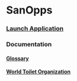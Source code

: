 # SanOpps

### [Launch Application](https://marimo.io/p/@sanopps/sanopps?mode=read&include-code=false)

### Documentation

#### [Glossary](https://dalyw.github.io/SanOpps/documentation.html)
#### [World Toilet Organization](https://worldtoilet.org)

